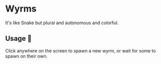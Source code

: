# Wyrms

It's like Snake but plural and autonomous and colorful.

## Usage 🐛

Click anywhere on the screen to spawn a new wyrm, or wait for some to spawn on their own.
